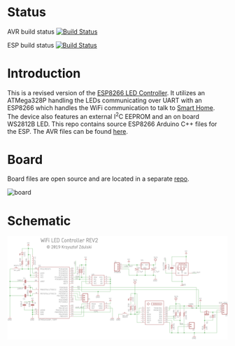 # Status
AVR build status [![Build Status](https://travis-ci.org/RouNNdeL/wifi-led-controller-avr.svg?branch=master)](https://travis-ci.org/RouNNdeL/wifi-led-controller-avr)

ESP build status [![Build Status](https://travis-ci.org/RouNNdeL/wifi-led-controller-esp.svg?branch=master)](https://travis-ci.org/RouNNdeL/wifi-led-controller-esp)

# Introduction
This is a revised version of the [ESP8266 LED Controller](https://github.com/RouNNdeL/esp8266-leds). It utilizes an ATMega328P handling the LEDs communicating over UART with an ESP8266 which handles the WiFi communication to talk to [Smart Home](https://github.com/RouNNdeL/smart-home). The device also features an external I<sup>2</sup>C EEPROM and an on board WS2812B LED. This repo contains source ESP8266 Arduino C++ files for the ESP. The AVR files can be found [here](https://github.com/RouNNdeL/wifi-led-controller-avr).

# Board
Board files are open source and are located in a separate [repo](https://github.com/RouNNdeL/wifi-led-controller).

![board](https://imgur.com/B5NNHqA.jpg)

# Schematic 
![schematic](https://github.com/RouNNdeL/wifi-led-controller/raw/master/outputs/v1/schematic.png)